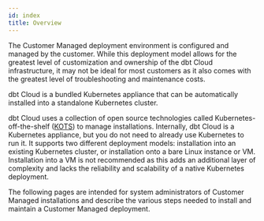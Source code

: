 ```yaml
---
id: index
title: Overview
---
```


The Customer Managed deployment environment is configured and managed by the customer. While this deployment model allows for the greatest level of customization and ownership of the dbt Cloud infrastructure, it may not be ideal for most customers as it also comes with the greatest level of troubleshooting and maintenance costs.

dbt Cloud is a bundled Kubernetes appliance that can be automatically installed into a standalone Kubernetes cluster.

dbt Cloud uses a collection of open source technologies called Kubernetes-off-the-shelf ([KOTS](https://kots.io/)) to manage installations. Internally, dbt Cloud is a Kubernetes appliance, but you do not need to already use Kubernetes to run it. It supports two different deployment models: installation into an existing Kubernetes cluster, or installation onto a bare Linux instance or VM. Installation into a VM is not recommended as this adds an additional layer of complexity and lacks the reliability and scalability of a native Kubernetes deployment.

The following pages are intended for system administrators of Customer Managed installations and describe the various steps needed to install and maintain a Customer Managed deployment.
